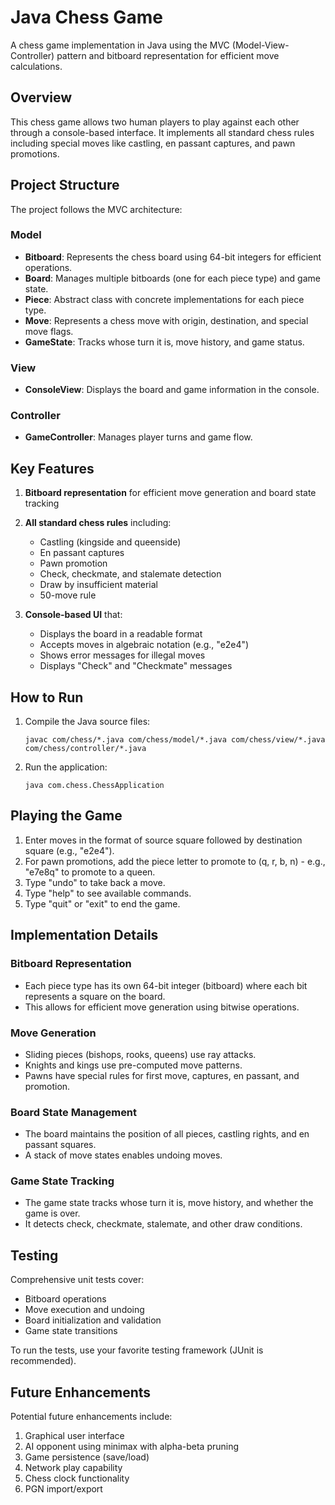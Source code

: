 # Java Chess Game

A chess game implementation in Java using the MVC (Model-View-Controller) pattern and bitboard representation for efficient move calculations.

## Overview

This chess game allows two human players to play against each other through a console-based interface. It implements all standard chess rules including special moves like castling, en passant captures, and pawn promotions.

## Project Structure

The project follows the MVC architecture:

### Model

- **Bitboard**: Represents the chess board using 64-bit integers for efficient operations.
- **Board**: Manages multiple bitboards (one for each piece type) and game state.
- **Piece**: Abstract class with concrete implementations for each piece type.
- **Move**: Represents a chess move with origin, destination, and special move flags.
- **GameState**: Tracks whose turn it is, move history, and game status.

### View

- **ConsoleView**: Displays the board and game information in the console.

### Controller

- **GameController**: Manages player turns and game flow.

## Key Features

1. **Bitboard representation** for efficient move generation and board state tracking
2. **All standard chess rules** including:
    - Castling (kingside and queenside)
    - En passant captures
    - Pawn promotion
    - Check, checkmate, and stalemate detection
    - Draw by insufficient material
    - 50-move rule

3. **Console-based UI** that:
    - Displays the board in a readable format
    - Accepts moves in algebraic notation (e.g., "e2e4")
    - Shows error messages for illegal moves
    - Displays "Check" and "Checkmate" messages

## How to Run

1. Compile the Java source files:
   ```
   javac com/chess/*.java com/chess/model/*.java com/chess/view/*.java com/chess/controller/*.java
   ```

2. Run the application:
   ```
   java com.chess.ChessApplication
   ```

## Playing the Game

1. Enter moves in the format of source square followed by destination square (e.g., "e2e4").
2. For pawn promotions, add the piece letter to promote to (q, r, b, n) - e.g., "e7e8q" to promote to a queen.
3. Type "undo" to take back a move.
4. Type "help" to see available commands.
5. Type "quit" or "exit" to end the game.

## Implementation Details

### Bitboard Representation

- Each piece type has its own 64-bit integer (bitboard) where each bit represents a square on the board.
- This allows for efficient move generation using bitwise operations.

### Move Generation

- Sliding pieces (bishops, rooks, queens) use ray attacks.
- Knights and kings use pre-computed move patterns.
- Pawns have special rules for first move, captures, en passant, and promotion.

### Board State Management

- The board maintains the position of all pieces, castling rights, and en passant squares.
- A stack of move states enables undoing moves.

### Game State Tracking

- The game state tracks whose turn it is, move history, and whether the game is over.
- It detects check, checkmate, stalemate, and other draw conditions.

## Testing

Comprehensive unit tests cover:
- Bitboard operations
- Move execution and undoing
- Board initialization and validation
- Game state transitions

To run the tests, use your favorite testing framework (JUnit is recommended).

## Future Enhancements

Potential future enhancements include:
1. Graphical user interface
2. AI opponent using minimax with alpha-beta pruning
3. Game persistence (save/load)
4. Network play capability
5. Chess clock functionality
6. PGN import/export